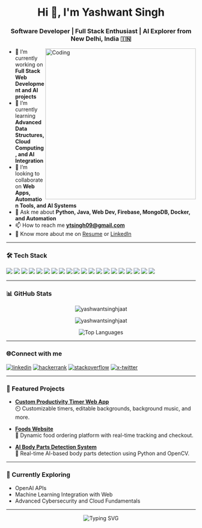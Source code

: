 <h1 align="center">Hi 👋, I'm Yashwant Singh</h1>
<h3 align="center">Software Developer | Full Stack Enthusiast | AI Explorer from New Delhi, India 🇮🇳</h3>

<img align="right" alt="Coding" width="400" src="https://cdn.dribbble.com/users/1162077/screenshots/3848914/media/320984a9ca58b3c73274c9259ecf6de8.gif">

- 🔭 I’m currently working on **Full Stack Web Development and AI projects**
- 🌱 I’m currently learning **Advanced Data Structures, Cloud Computing, and AI Integration**
- 👯 I’m looking to collaborate on **Web Apps, Automation Tools, and AI Systems**
- 💬 Ask me about **Python, Java, Web Dev, Firebase, MongoDB, Docker, and Automation**
- 📫 How to reach me **ytsingh09@gmail.com**
- 📄 Know more about me on [Resume](https://github.com/yashwantsinghjaat) or [LinkedIn](https://linkedin.com/in/yashwantsinghjaat)

---

### 🛠️ Tech Stack

<p align="left">
  <img src="https://img.shields.io/badge/Python-3776AB?style=for-the-badge&logo=python&logoColor=white"/> 
  <img src="https://img.shields.io/badge/Java-ED8B00?style=for-the-badge&logo=java&logoColor=white"/> 
  <img src="https://img.shields.io/badge/C-00599C?style=for-the-badge&logo=c&logoColor=white"/>
  <img src="https://img.shields.io/badge/HTML5-E34F26?style=for-the-badge&logo=html5&logoColor=white"/> 
  <img src="https://img.shields.io/badge/CSS3-1572B6?style=for-the-badge&logo=css3&logoColor=white"/> 
  <img src="https://img.shields.io/badge/JavaScript-F7DF1E?style=for-the-badge&logo=javascript&logoColor=black"/> 
  <img src="https://img.shields.io/badge/Node.js-339933?style=for-the-badge&logo=nodedotjs&logoColor=white"/>
  <img src="https://img.shields.io/badge/WordPress-21759B?style=for-the-badge&logo=wordpress&logoColor=white"/>
  <img src="https://img.shields.io/badge/Firebase-ffca28?style=for-the-badge&logo=firebase&logoColor=black"/>
  <img src="https://img.shields.io/badge/MongoDB-47A248?style=for-the-badge&logo=mongodb&logoColor=white"/>
  <img src="https://img.shields.io/badge/Docker-2496ED?style=for-the-badge&logo=docker&logoColor=white"/>
  <img src="https://img.shields.io/badge/GitHub-100000?style=for-the-badge&logo=github&logoColor=white"/>
  <img src="https://img.shields.io/badge/VS%20Code-007ACC?style=for-the-badge&logo=visual-studio-code&logoColor=white"/>
  <img src="https://img.shields.io/badge/Anaconda-44A833?style=for-the-badge&logo=anaconda&logoColor=white"/>
  <img src="https://img.shields.io/badge/Numpy-013243?style=for-the-badge&logo=numpy&logoColor=white"/>
  <img src="https://img.shields.io/badge/SQL-4479A1?style=for-the-badge&logo=mysql&logoColor=white"/>
  <img src="https://img.shields.io/badge/Linux-FCC624?style=for-the-badge&logo=linux&logoColor=black"/>
  <img src="https://img.shields.io/badge/Networking-006400?style=for-the-badge&logo=cisco&logoColor=white"/>
  <img src="https://img.shields.io/badge/Figma-F24E1E?style=for-the-badge&logo=figma&logoColor=white"/>
  <img src="https://img.shields.io/badge/Canva-00C4CC?style=for-the-badge&logo=canva&logoColor=white"/>
</p>

---

### 📊 GitHub Stats

<p align="center">
  <img src="https://github-readme-stats.vercel.app/api?username=yashwantsinghjaat&show_icons=true&theme=radical" alt="yashwantsinghjaat"/>
</p>
<p align="center">
  <img src="https://github-readme-streak-stats.herokuapp.com/?user=yashwantsinghjaat&theme=radical" alt="yashwantsinghjaat"/>
</p>
<p align="center">
  <img src="https://github-readme-stats.vercel.app/api/top-langs/?username=yashwantsinghjaat&layout=compact&theme=radical" alt="Top Languages"/>
</p>

---

### 🌐Connect with me

<p align="left">
<a href="https://linkedin.com/in/yashwantsinghjaat" target="blank"><img align="center" src="https://img.shields.io/badge/LinkedIn-0077B5?style=for-the-badge&logo=linkedin&logoColor=white" alt="linkedin" /></a>
<a href="https://hackerrank.com/ytsingh09" target="blank"><img align="center" src="https://img.shields.io/badge/HackerRank-2EC866?style=for-the-badge&logo=HackerRank&logoColor=white" alt="hackerrank" /></a>
<a href="https://stackoverflow.com/users/27318664/yashwant-singh" target="blank"><img align="center" src="https://img.shields.io/badge/StackOverflow-FE7A16?style=for-the-badge&logo=stackoverflow&logoColor=white" alt="stackoverflow" /></a>
<a href="https://x.com/yt_singhh" target="blank"><img align="center" src="https://img.shields.io/badge/X-000000?style=for-the-badge&logo=twitter&logoColor=white" alt="x-twitter" /></a>
</p>

---

### 🚀 Featured Projects

- **[Custom Productivity Timer Web App](https://github.com/yashwantsinghjaat)**  
  ⏲️ Customizable timers, editable backgrounds, background music, and more.

- **[Foods Website](https://github.com/yashwantsinghjaat)**  
  🍔 Dynamic food ordering platform with real-time tracking and checkout.

- **[AI Body Parts Detection System](https://github.com/yashwantsinghjaat)**  
  🧠 Real-time AI-based body parts detection using Python and OpenCV.

---

### 🧠 Currently Exploring

- OpenAI APIs
- Machine Learning Integration with Web
- Advanced Cybersecurity and Cloud Fundamentals

---

<p align="center">
  <img src="https://readme-typing-svg.demolab.com?font=Fira+Code&size=24&pause=1000&color=09F7F7&width=435&lines=Thanks+for+visiting!+Connect+with+me+%F0%9F%91%8B" alt="Typing SVG" />
</p>
